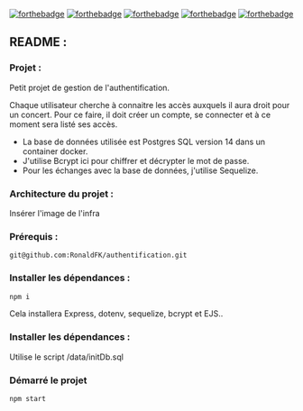 [![forthebadge](https://img.shields.io/badge/LinkedIn-0077B5?style=for-the-badge&logo=linkedin&logoColor=white)](https://www.linkedin.com/in/ronald-fonlebeck)
[![forthebadge](https://img.shields.io/badge/Node.js-43853D?style=for-the-badge&logo=node.js&logoColor=white)](https://forthebadge.com)
[![forthebadge](https://img.shields.io/badge/Express.js-404D59?style=for-the-badge)](https://forthebadge.com)
[![forthebadge](https://img.shields.io/badge/PostgreSQL-316192?style=for-the-badge&logo=postgresql&logoColor=white)](#)
[![forthebadge](https://img.shields.io/badge/sequelize-323330?style=for-the-badge&logo=sequelize&logoColor=blue)](#)

## README :

### Projet :

Petit projet de gestion de l'authentification.

Chaque utilisateur cherche à connaitre les accès auxquels il aura droit pour un concert. Pour ce faire, il doit créer un compte, se connecter et à ce moment sera listé ses accès.

- La base de données utilisée est Postgres SQL version 14 dans un container docker.
- J'utilise Bcrypt ici pour chiffrer et décrypter le mot de passe.
- Pour les échanges avec la base de données, j'utilise Sequelize.

### Architecture du projet :

Insérer l'image de l'infra

### Prérequis :

```
git@github.com:RonaldFK/authentification.git
```

### Installer les dépendances :

```bash
npm i
```

Cela installera Express, dotenv, sequelize, bcrypt et EJS..

### Installer les dépendances :

Utilise le script /data/initDb.sql

### Démarré le projet

```
npm start
```
